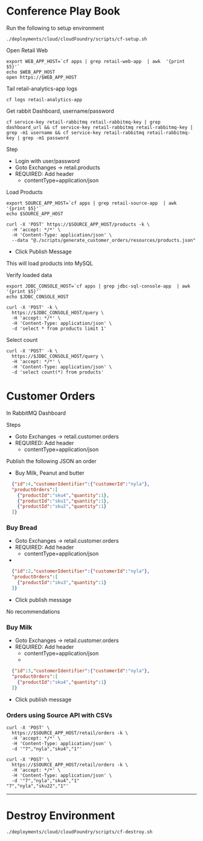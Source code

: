 # Conference Play Book


Run the following to setup environment

```shell
./deployments/cloud/cloudFoundry/scripts/cf-setup.sh
```



Open Retail Web 

```shell
export WEB_APP_HOST=`cf apps | grep retail-web-app  | awk  '{print $5}'`
echo $WEB_APP_HOST
open https://$WEB_APP_HOST
```

Tail retail-analytics-app logs

```shell
cf logs retail-analytics-app
```



Get rabbit Dashboard, username/password

```shell
cf service-key retail-rabbitmq retail-rabbitmq-key | grep dashboard_url && cf service-key retail-rabbitmq retail-rabbitmq-key | grep -m1 username && cf service-key retail-rabbitmq retail-rabbitmq-key | grep -m1 password
```

Step

- Login with user/password
- Goto Exchanges -> retail.products
- REQUIRED: Add header
    - contentType=application/json


Load Products

```shell
export SOURCE_APP_HOST=`cf apps | grep retail-source-app  | awk  '{print $5}'`
echo $SOURCE_APP_HOST
```

```shell
curl -X 'POST' https://$SOURCE_APP_HOST/products -k \
  -H 'accept: */*' \
  -H 'Content-Type: application/json' \
  --data "@./scripts/generate_customer_orders/resources/products.json" 
```
- Click Publish Message

This will load products into MySQL


Verify loaded data

```shell
export JDBC_CONSOLE_HOST=`cf apps | grep jdbc-sql-console-app  | awk  '{print $5}'`
echo $JDBC_CONSOLE_HOST
```

```shell
curl -X 'POST' -k \
  https://$JDBC_CONSOLE_HOST/query \
  -H 'accept: */*' \
  -H 'Content-Type: application/json' \
  -d 'select * from products limit 1'
```

Select count
```shell
curl -X 'POST' -k \
  https://$JDBC_CONSOLE_HOST/query \
  -H 'accept: */*' \
  -H 'Content-Type: application/json' \
  -d 'select count(*) from products'
```


# Customer Orders

In RabbitMQ Dashboard

Steps

- Goto Exchanges -> retail.customer.orders
- REQUIRED: Add header
  - contentType=application/json

Publish the following JSON an order

- Buy Milk, Peanut and butter

```json
  {"id":4,"customerIdentifier":{"customerId":"nyla"},
  "productOrders":[
    {"productId":"sku4","quantity":1},
    {"productId":"sku1","quantity":1},
    {"productId":"sku2","quantity":1}
  ]}
```


### Buy Bread

- Goto Exchanges -> retail.customer.orders
- REQUIRED: Add header
  - contentType=application/json
- 
```json
  {"id":2,"customerIdentifier":{"customerId":"nyla"},
  "productOrders":[
    {"productId":"sku3","quantity":1}
  ]}
```
- Click publish message

No recommendations

### Buy Milk

- Goto Exchanges -> retail.customer.orders
- REQUIRED: Add header
  - contentType=application/json
  - 
```json
  {"id":3,"customerIdentifier":{"customerId":"nyla"},
  "productOrders":[
    {"productId":"sku4","quantity":1}
  ]}
```


- Click publish message

### Orders using Source API with CSVs

```shell
curl -X 'POST' \
  https://$SOURCE_APP_HOST/retail/orders -k \
  -H 'accept: */*' \
  -H 'Content-Type: application/json' \
  -d '"7","nyla","sku4","1"'
```

```shell
curl -X 'POST' \
  https://$SOURCE_APP_HOST/retail/orders -k \
  -H 'accept: */*' \
  -H 'Content-Type: application/json' \
  -d '"7","nyla","sku4","1"
"7","nyla","sku22","1"'
```



--------------

# Destroy Environment

```shell
./deployments/cloud/cloudFoundry/scripts/cf-destroy.sh
```
